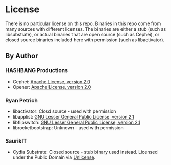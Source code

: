 # License
There is no particular license on this repo. Binaries in this repo come from many sources with different licenses. The binaries are either a stub (such as libsubstrate), or actual binaries that are open source (such as Cephei), or closed source binaries included here with permission (such as libactivator).

## By Author
### HASHBANG Productions
* Cephei: [Apache License, version 2.0](https://github.com/hbang/libcephei/blob/master/LICENSE.md)
* Opener: [Apache License, version 2.0](https://github.com/hbang/libopener/blob/master/LICENSE.md)

### Ryan Petrich
* libactivator: Closd source - used with permission
* libapplist: [GNU Lesser General Public License, version 2.1](https://github.com/rpetrich/AppList/blob/master/LICENSE)
* libflipswitch: [GNU Lesser General Public License, version 2.1](https://github.com/a3tweaks/Flipswitch/blob/master/LICENSE)
* librocketbootstrap: Unknown - used with permission

### SaurikIT
* Cydia Substrate: Closed source - stub binary used instead. Licensed under the Public Domain via [Unlicense](http://unlicense.org/).
